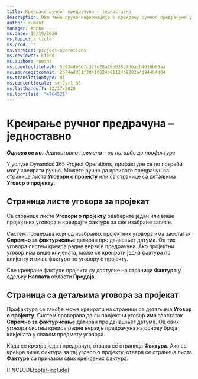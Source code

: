 ```yaml
---
title: Креирање ручног предрачуна – једноставно
description: Ова тема пружа информације о креирању ручног предрачуна у услузи Project Operations.
author: rumant
manager: Annbe
ms.date: 10/19/2020
ms.topic: article
ms.prod: ''
ms.service: project-operations
ms.reviewer: kfend
ms.author: rumant
ms.openlocfilehash: 5a924de6efc377e28a20e038e7deac04616b95aa
ms.sourcegitcommit: 2b74edd31f38410024a01124c9202a4d94464d04
ms.translationtype: HT
ms.contentlocale: sr-Cyrl-RS
ms.lasthandoff: 12/17/2020
ms.locfileid: "4764521"
---
```

# <a name="create-a-manual-proforma-invoice---lite"></a>Креирање ручног предрачуна – једноставно

_**Односи се на:** Једноставна примена – од погодбе до профактуре_

У услузи Dynamics 365 Project Operations, профактуре се по потреби могу креирати ручно. Можете ручно да креирате предрачун са странице листа **Уговори о пројекту** или са странице са детаљима **Уговор о пројекту**.

##  <a name="project-contracts-list-page"></a>Страница листе уговора за пројекат

Са странице листе **Уговори о пројекту** одаберите један или више пројектних уговора и креирајте фактуре за све изабране записе.

Систем проверава који од изабраних пројектних уговора има заостатак **Спремно за фактурисање** датиран пре данашњег датума. Од тих уговора систем креира радне верзије предрачуна. Ако пројектни уговор има више клијената, може се креирати једна фактура по клијенту и више фактура по уговору о пројекту.

Све креиране фактуре пројекта су доступне на страници **Фактура** у одељку **Наплата** области **Продаја**.

## <a name="project-contract-details-page"></a>Страница са детаљима уговора за пројекат

Профактура се такође може креирати на страници са детаљима **Уговор о пројекту**. Систем проверава да ли пројектни уговор има заостатак **Спремно за фактурисање** датиран пре данашњег датума. Од ових уговора систем креира радне верзије предрачуна на основу броја клијената у сваком предмету уговора.

Када се креира један предрачун, отвара се страница **Фактура**. Ако се креира више фактура за тај уговор о пројекту, отвара се страница листа **Фактуре** са приказом свих креираних фактура.


[!INCLUDE[footer-include](../../includes/footer-banner.md)]